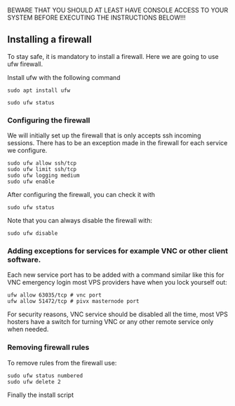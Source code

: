 BEWARE THAT YOU SHOULD AT LEAST HAVE CONSOLE ACCESS TO YOUR SYSTEM BEFORE EXECUTING THE INSTRUCTIONS BELOW!!!

## Installing a firewall

To stay safe, it is mandatory to install a firewall. Here we are going to use ufw firewall.

Install ufw with the following command

```
sudo apt install ufw

sudo ufw status
```

### Configuring the firewall

We will initially set up the firewall that is only accepts ssh incoming sessions. There has to be an exception made in the firewall for each service we configure.

```
sudo ufw allow ssh/tcp
sudo ufw limit ssh/tcp
sudo ufw logging medium
sudo ufw enable
```

After configuring the firewall, you can check it with

```
sudo ufw status
```

Note that you can always disable the firewall with:

```
sudo ufw disable
```

### Adding exceptions for services for example VNC or other client software.

Each new service port has to be added with a command similar like this for VNC emergency login most VPS providers have when you lock yourself out:

```
ufw allow 63035/tcp # vnc port
ufw allow 51472/tcp # pivx masternode port
```
For security reasons, VNC service should be disabled all the time, most VPS hosters have a switch for turning VNC or any other remote service only when needed.


### Removing firewall rules

To remove rules from the firewall use:

```
sudo ufw status numbered
sudo ufw delete 2
```
Finally the install script 


